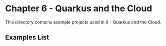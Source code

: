 # Chapter 6 - Quarkus and the Cloud
This directory contains example projects used in 6 - Quarkus and the Cloud.

## Examples List
